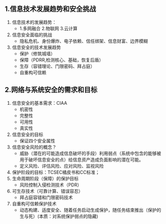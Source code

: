 ## 1.信息技术发展趋势和安全挑战
1. 信息技术的发展趋势：
   + 1.多网融合 2.物联网 3.云计算
2. 信息安全面临的挑战
   + 隐私危机、身份爆炸、电子依赖、信任绑架、信息财富、边界模糊
3. 信息安全的技术发展趋势
   + 保护（修筑城墙）
   + 保障（PDRR,检测核心、基础，恢复后盾）
   + 生存（容错理论、门限密码、拜占庭）
   + 自重构可信赖
## 2.网络与系统安全的需求和目标
1. 信息安全的基本需求：CIAA
   + 机密性
   + 完整性
   + 可用性
   + 真实性
2. 信息安全的目标
   + 保证四个安全属性
3. 信息安全风险的概念？
   + 威胁（潜在的可能造成信息破坏的手段）利用弱点（系统中包含的能够被用于破坏信息安全的点）给信息资产造成负面影响的潜在可能。
   + 定义风险、评估风险、应对风险、监视风险
4. 保护阶段的目标：TCSEC橘皮书和CC标准；
5. 生命周期阶段（保障）的保护目标
   + 风险控制入侵检测技术（PDR）
6. 可生存技术（可靠计算、错误容忍）
   + 拜占庭容错和门限密码技术
7. 自重构可信赖保护技术
   + 动态构建、适度安全、随着任务启动生成保护，随任务结束推出（保护的生与死）(本质：对系统保护弱点的隐藏)

